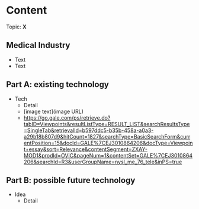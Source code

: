 # Content
Topic: **X**

## Medical Industry
* Text
* Text

## Part A: existing technology
* Tech
  * Detail
  * [image text](image URL)
  * https://go.gale.com/ps/retrieve.do?tabID=Viewpoints&resultListType=RESULT_LIST&searchResultsType=SingleTab&retrievalId=b597ddc5-b35b-458a-a0a3-a29b18b807d9&hitCount=1827&searchType=BasicSearchForm&currentPosition=15&docId=GALE%7CEJ3010864206&docType=Viewpoint+essay&sort=Relevance&contentSegment=ZXAY-MOD1&prodId=OVIC&pageNum=1&contentSet=GALE%7CEJ3010864206&searchId=R3&userGroupName=nysl_me_76_tele&inPS=true

## Part B: possible future technology
* Idea
  * Detail
